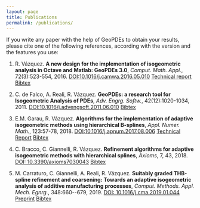 ```yaml
---
layout: page
title: Publications
permalink: /publications/
---
```


If you write any paper with the help of GeoPDEs to obtain your results, please cite one of the following references, according with the version and the features you use:

1. R. Vázquez. **A new design for the implementation of isogeometric analysis in Octave and Matlab: GeoPDEs 3.0**, _Comput. Math. Appl._, 72(3):523-554, 2016. [DOI:10.1016/j.camwa.2016.05.010](http://dx.doi.org/10.1016/j.camwa.2016.05.010) [Technical report](http://irs.imati.cnr.it/reports/new-design-implementation-isogeometric-analysis-octave-and-matlab-geopdes-30) <a href="{{ site.github.url }}/bibtex/geopdes_v3.bib" target="_blank">Bibtex</a>

2. C. de Falco, A. Reali, R. Vázquez. **GeoPDEs: a research tool for Isogeometric Analysis of PDEs**, _Adv. Engrg. Softw._, 42(12):1020-1034, 2011. [DOI:10.1016/j.advengsoft.2011.06.010](http://dx.doi.org/10.1016/j.advengsoft.2011.06.010) 
<a href="{{ site.github.url }}/bibtex/geopdes_v1.bib" target="_blank">Bibtex</a>

3. E.M. Garau, R. Vázquez. **Algorithms for the implementation of adaptive isogeometric methods using hierarchical B-splines**, _Appl. Numer. Math._, 123:57-78, 2018. [DOI:10.1016/j.apnum.2017.08.006](https://doi.org/10.1016/j.apnum.2017.08.006) [Technical Report](http://irs.imati.cnr.it/reports/algorithms-implementation-adaptive-isogeometric-methods-using-hierarchical-splines) <a href="{{ site.github.url }}/bibtex/geopdes_hierarchical.bib" target="_blank">Bibtex</a>

4. C. Bracco, C. Giannelli, R. Vázquez. **Refinement algorithms for adaptive isogeometric methods with hierarchical splines**, _Axioms_, 7, 43, 2018. [DOI: 10.3390/axioms7030043](https://www.mdpi.com/2075-1680/7/3/43) <a href="{{ site.github.url }}/bibtex/axioms.bib" target="_blank">Bibtex</a>

5. M. Carraturo, C. Giannelli, A. Reali, R. Vázquez. **Suitably graded THB-spline refinement and coarsening: Towards an adaptive isogeometric analysis of additive manufacturing processes**, _Comput. Methods. Appl. Mech. Egnrg._, 348:660--679, 2019. [DOI: 10.1016/j.cma.2019.01.044](https://doi.org/10.1016/j.cma.2019.01.044) [Preprint](https://export.arxiv.org/abs/1811.00358) <a href="{{ site.github.url }}/bibtex/coarsening.bib" target="_blank">Bibtex</a>

